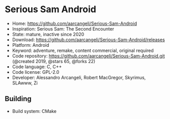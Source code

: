 # Serious Sam Android

- Home: https://github.com/aarcangeli/Serious-Sam-Android
- Inspiration: Serious Sam: The Second Encounter
- State: mature, inactive since 2020
- Download: https://github.com/aarcangeli/Serious-Sam-Android/releases
- Platform: Android
- Keyword: adventure, remake, content commercial, original required
- Code repository: https://github.com/aarcangeli/Serious-Sam-Android.git (@created 2019, @stars 65, @forks 22)
- Code language: C, C++
- Code license: GPL-2.0
- Developer: Alessandro Arcangeli, Robert MacGregor, Skyrimus, SLAwww, Zi

## Building

- Build system: CMake
